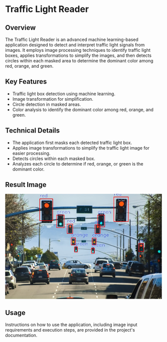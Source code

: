 # Traffic Light Reader

## Overview
The Traffic Light Reader is an advanced machine learning-based application designed to detect and interpret traffic light signals from images. It employs image processing techniques to identify traffic light boxes, applies transformations to simplify the images, and then detects circles within each masked area to determine the dominant color among red, orange, and green.

## Key Features
- Traffic light box detection using machine learning.
- Image transformation for simplification.
- Circle detection in masked areas.
- Color analysis to identify the dominant color among red, orange, and green.

## Technical Details
- The application first masks each detected traffic light box.
- Applies image transformations to simplify the traffic light image for easier processing.
- Detects circles within each masked box.
- Analyzes each circle to determine if red, orange, or green is the dominant color.

## Result Image
![Traffic Light Detection Result](https://github.com/brosio-lsn/trafficLight_reader/blob/main/result.jpg)

## Usage
Instructions on how to use the application, including image input requirements and execution steps, are provided in the project's documentation.

